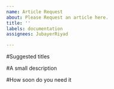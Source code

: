 ```yaml
---
name: Article Request
about: Please Request an article here.
title: ''
labels: documentation
assignees: JubayerRiyad

---
```


#Suggested titles

#A small description

#How soon do you need it
